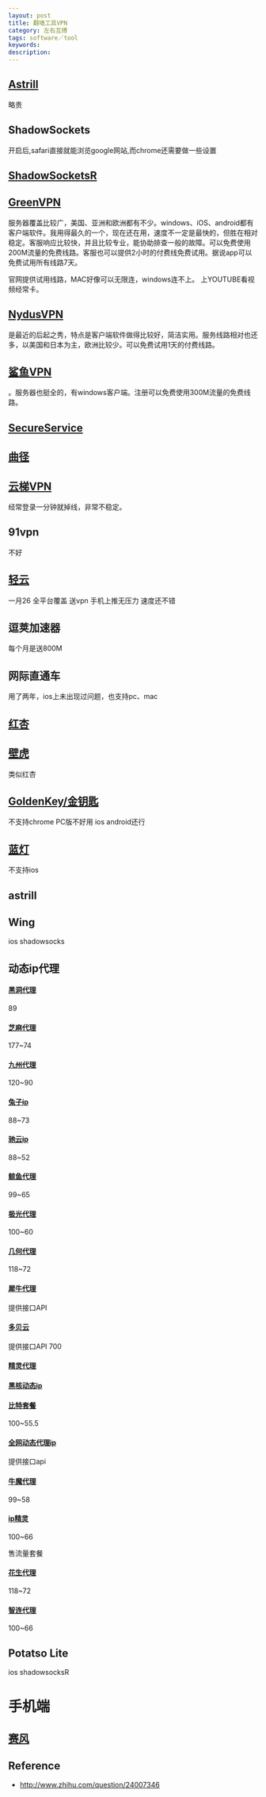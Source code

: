 ```yaml
---
layout: post
title: 翻墙工具VPN
category: 左右互搏
tags: software／tool
keywords: 
description: 
---
```


## [Astrill](https://www.astrill.com/)

略贵

## ShadowSockets

开启后,safari直接就能浏览google网站,而chrome还需要做一些设置

## [ShadowSocketsR](https://github.com/shadowsocksrr/shadowsocksr-csharp/releases)

## [GreenVPN](http://www.greenvpn.org/)

服务器覆盖比较广，美国、亚洲和欧洲都有不少。windows、iOS、android都有客户端软件。我用得最久的一个，现在还在用，速度不一定是最快的，但胜在相对稳定。客服响应比较快，并且比较专业，能协助排查一般的故障。可以免费使用200M流量的免费线路。客服也可以提供2小时的付费线免费试用。据说app可以免费试用所有线路7天。

官网提供试用线路，MAC好像可以无限连，windows连不上。
上YOUTUBE看视频经常卡。

## [NydusVPN](http://www.nydus.com.co/)
是最近的后起之秀，特点是客户端软件做得比较好，简洁实用。服务线路相对也还多，以美国和日本为主，欧洲比较少。可以免费试用1天的付费线路。

## [鲨鱼VPN](https://www.shayujsq.net/index.php)
。服务器也挺全的，有windows客户端。注册可以免费使用300M流量的免费线路。
## [SecureService](http://vpnso.com/)
## [曲径](https://getqujing.com/)
## [云梯VPN](https://www.ytsimple.com/)
经常登录一分钟就掉线，非常不稳定。
## 91vpn
不好
## [轻云](http://theqingyun.org/)
一月26 全平台覆盖 送vpn 手机上推无压力 速度还不错
## 逗荚加速器
每个月是送800M
## 网际直通车
用了两年，ios上未出现过问题，也支持pc、mac

## [红杏](http://honx.in/guide?account=taumars@hotmail.com#/)

## [壁虎](https://hyext.com)
类似红杏


## [GoldenKey/金钥匙](http://www.safasti.com/)

不支持chrome
PC版不好用
ios android还行

## [蓝灯](https://getlantern.org/zh_CN/)

不支持ios

## astrill

## Wing

ios shadowsocks

## 动态ip代理

#### [黑洞代理](http://www.hunbovps.com/)

89

#### [芝麻代理](http://www.zhimaruanjian.com/)

177~74

#### [九州代理](https://www.jiuzhousoft.com/)

120~90

#### [兔子ip](https://www.tuziip.com/)

88~73

#### [驰云ip](http://www.chiyunip.com/)

88~52

#### [鲸鱼代理](https://www.ip12345.net/user/index.html)

99~65


#### [极光代理](http://www.jiguangdaili.com/pay/)

100~60

#### [几何代理](http://www.jiheip.com/)

118~72

#### [犀牛代理](http://www.xiniudaili.com/buy/purchase.html)

提供接口API

#### [多贝云](http://dobel.cn/act/https_package/index.html)

提供接口API
700

#### [精灵代理](http://www.jinglingdaili.com/Shop-index.html?on=unlimited)


#### [黑核动态ip](https://www.dongtaiip.net/Shop-index.html)

#### [比特套餐](http://www.bitdaili.com/Shop-index.html)

100~55.5

#### [全网动态代理ip](http://www.goubanjia.com/buy/dynamic.html#main_sec)

提供接口api

#### [牛魔代理](http://www.niumoip.com/)

99~58

#### [ip精灵](http://www.djjlll.com/)

100~66

售流量套餐

#### [花生代理](https://www.huashengdaili.com/)

118~72

#### [智连代理](http://www.zhiliandaili.com/Shop-index.html)

100~66

## Potatso Lite

ios shadowsocksR

# 手机端

## [赛风](https://s3.amazonaws.com/psiphon/web/l99h-ony2-bspu/zh/download.html#direct)

## Reference

* <http://www.zhihu.com/question/24007346>
